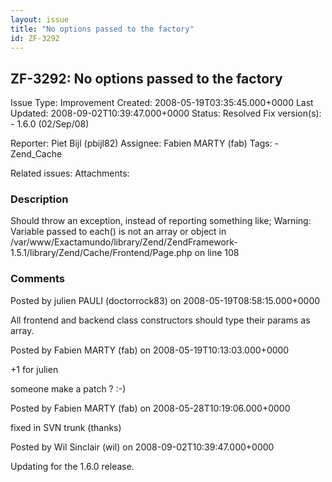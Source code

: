 ```yaml
---
layout: issue
title: "No options passed to the factory"
id: ZF-3292
---
```


ZF-3292: No options passed to the factory
-----------------------------------------

 Issue Type: Improvement Created: 2008-05-19T03:35:45.000+0000 Last Updated: 2008-09-02T10:39:47.000+0000 Status: Resolved Fix version(s): - 1.6.0 (02/Sep/08)
 
 Reporter:  Piet Bijl (pbijl82)  Assignee:  Fabien MARTY (fab)  Tags: - Zend\_Cache
 
 Related issues: 
 Attachments: 
### Description

Should throw an exception, instead of reporting something like; Warning: Variable passed to each() is not an array or object in /var/www/Exactamundo/library/Zend/ZendFramework-1.5.1/library/Zend/Cache/Frontend/Page.php on line 108

 

 

### Comments

Posted by julien PAULI (doctorrock83) on 2008-05-19T08:58:15.000+0000

All frontend and backend class constructors should type their params as array.

 

 

Posted by Fabien MARTY (fab) on 2008-05-19T10:13:03.000+0000

+1 for julien

someone make a patch ? :-)

 

 

Posted by Fabien MARTY (fab) on 2008-05-28T10:19:06.000+0000

fixed in SVN trunk (thanks)

 

 

Posted by Wil Sinclair (wil) on 2008-09-02T10:39:47.000+0000

Updating for the 1.6.0 release.

 

 